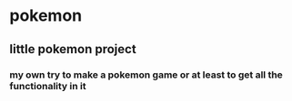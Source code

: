 # pokemon
## little pokemon project
### my own try to make a pokemon game or at least to get all the functionality in it

